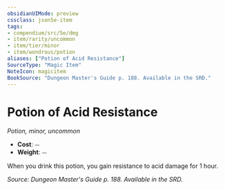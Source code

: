 ```yaml
---
obsidianUIMode: preview
cssclass: json5e-item
tags:
- compendium/src/5e/dmg
- item/rarity/uncommon
- item/tier/minor
- item/wondrous/potion
aliases: ["Potion of Acid Resistance"]
SourceType: "Magic Item"
NoteIcon: magicitem
BookSource: "Dungeon Master's Guide p. 188. Available in the SRD."
---
```

# Potion of Acid Resistance
*Potion, minor, uncommon*  

- **Cost**: ⏤
- **Weight**: ⏤

When you drink this potion, you gain resistance to acid damage for 1 hour.

*Source: Dungeon Master's Guide p. 188. Available in the SRD.*